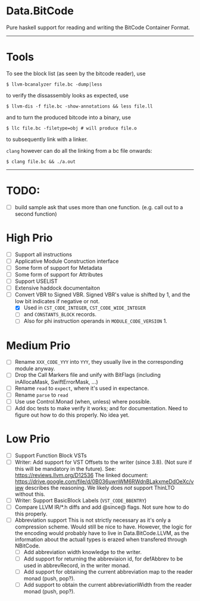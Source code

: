 # Data.BitCode

Pure haskell support for reading and writing the BitCode Container Format.

---

# Tools

To see the block list (as seen by the bitcode reader), use

```
$ llvm-bcanalyzer file.bc -dump|less
```

to verify the dissassembly looks as expected, use

```
$ llvm-dis -f file.bc -show-annotations && less file.ll
```

and to turn the produced bitcode into a binary, use

```
$ llc file.bc -filetype=obj # will produce file.o
```

to subsequently link with a linker.

`clang` however can do all the linking from a bc file onwards:

```
$ clang file.bc && ./a.out
```

---

# TODO: 
- [ ] build sample ask that uses more than one function. (e.g. call out to a second function)

# High Prio

- [ ] Support all instructions
- [ ] Applicative Module Construction interface
- [ ] Some form of support for Metadata
- [ ] Some form of support for Attributes
- [ ] Support USELIST
- [ ] Extensive haddock documentaiton
- [ ] Convert VBR to Signed VBR. Signed VBR's value is shifted by 1, and the low bit indicates if negative or not.
  - [x] Used in `CST_CODE_INTEGER`, `CST_CODE_WIDE_INTEGER`
  - [ ] and `CONSTANTS_BLOCK` records.
  - [ ] Also for phi instruction operands in `MODULE_CODE_VERSION` 1.

# Medium Prio

- [ ] Rename `XXX_CODE_YYY` into `YYY`, they usually live in the corresponding module anyway.
- [ ] Drop the Call Markers file and unify with BitFlags (including inAllocaMask, SwiftErrorMask, ...)
- [ ] Rename `read` to `expect`, where it's used in expectance.
- [ ] Rename `parse` to `read`
- [ ] Use use Control.Monad (when, unless) where possible.
- [ ] Add doc tests to make verify it works; and for documentation.
      Need to figure out how to do this properly. No idea yet.

# Low Prio

- [ ] Support Function Block VSTs
- [ ] Writer: Add support for VST Offsets to the writer (since 3.8).
      (Not sure if this will be mandatory in the future).
      See: https://reviews.llvm.org/D12536
      The linked document: https://drive.google.com/file/d/0B036uwnWM6RWdnBLakxmeDdOeXc/view describes
      the reasoning. We likely does *not* support ThinLTO without this.
- [ ] Writer: Support BasicBlock Labels (`VST_CODE_BBENTRY`)
- [ ] Compare LLVM  IR/*.h diffs and add @since@ flags.
      Not sure how to do this properly.
- [ ] Abbreviation support
      This is not strictly necessary as it's only a compression scheme. Would still be nice to have.
      However, the logic for the encoding would probably have to live in Data.BitCode.LLVM, as the
      information about the actuall types is erazed when transfered through NBitCode.
  - [ ] Add abbreviation width knowledge to the writer.
  - [ ] Add support for returning the abbreviaion id, for defAbbrev to be used in abbrevRecord, in the writer monad.
  - [ ] Add support for obtaining the current abbreviation map to the reader monad (push, pop?).
  - [ ] Add support to obtain the current abbreviationWidth from the reader monad (push, pop?).
